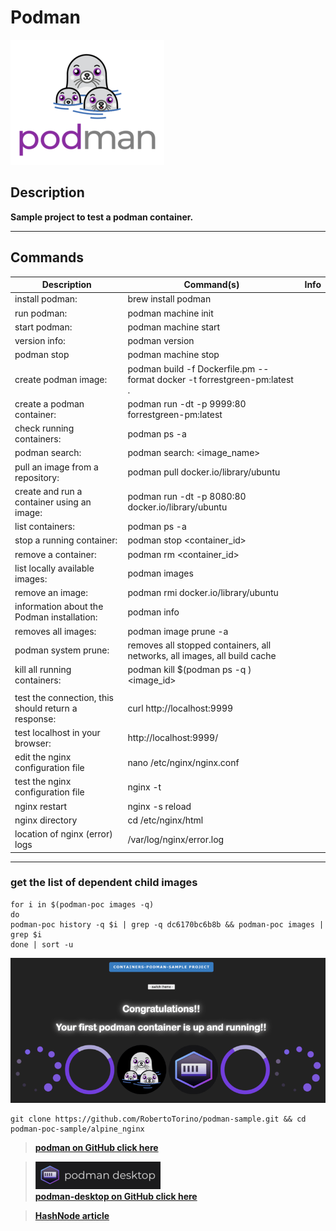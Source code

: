 # Podman

![podman](alpine_nginx/images/podman-new.png)

## Description
**Sample project to test a podman container.**

---

## Commands

| Description                                         | Command(s)                                                                | Info |
|-----------------------------------------------------|---------------------------------------------------------------------------|------|
| install podman:                                     | brew install podman                                                       |      |
| run podman:                                         | podman machine init                                                       |      |
| start podman:                                       | podman machine start                                                      |      |
| version info:                                       | podman version                                                            |      |
| podman stop                                         | podman machine stop                                                       |      |
| create podman image:                                | podman build -f Dockerfile.pm --format docker -t forrestgreen-pm:latest . |      |
| create a podman container:                          | podman run -dt -p 9999:80 forrestgreen-pm:latest                          |      |
| check running containers:                           | podman ps -a                                                              |      |
| podman search:                                      | podman search: <image_name>                                               |      |
| pull an image from a repository:                    | podman pull docker.io/library/ubuntu                                      |      |
| create and run a container using an image:          | podman run -dt -p 8080:80 docker.io/library/ubuntu                        |      |
| list containers:                                    | podman ps -a                                                              |      |
| stop a running container:                           | podman stop <container_id>                                                |      |
| remove a container:                                 | podman rm <container_id>                                                  |      |
| list locally available images:                      | podman images                                                             |      |
| remove an image:                                    | podman rmi docker.io/library/ubuntu                                       |      |
| information about the Podman installation:          | podman info                                                               |      |
| removes all images:                                 | podman image prune -a                                                     |      |
| podman system prune:                                | removes all stopped containers, all networks, all images, all build cache |      |
| kill all running containers:                        | podman kill $(podman ps -q ) <image_id>                                   |      |
|                                                     |                                                                           |      |
| test the connection, this should return a response: | curl http://localhost:9999                                                |      |
| test localhost in your browser:                     | http://localhost:9999/                                                    |      |
| edit the nginx configuration file                   | nano /etc/nginx/nginx.conf                                                |      |
| test the nginx configuration file                   | nginx -t                                                                  |      |
| nginx restart                                       | nginx -s reload                                                           |      |
| nginx directory                                     | cd /etc/nginx/html                                                        |      |
| location of nginx (error) logs                      | /var/log/nginx/error.log                                                  |      |

---

### get the list of dependent child images

```shell
for i in $(podman-poc images -q)
do
podman-poc history -q $i | grep -q dc6170bc6b8b && podman-poc images | grep $i
done | sort -u
```

![success](alpine_nginx/images/podman-small.png)


```shell
git clone https://github.com/RobertoTorino/podman-sample.git && cd podman-poc-sample/alpine_nginx
```

> **[podman on GitHub click here](https://github.com/containers/podman)**

> ![desktop](alpine_nginx/images/podman-desktop.png)            
> **[podman-desktop on GitHub click here](https://github.com/containers/podman-desktop)**

> **[HashNode article ](https://cloudit.hashnode.dev/podman-a-real-docker-alternative)**

